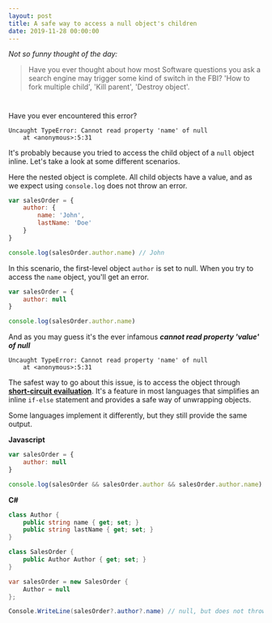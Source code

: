 ```yaml
---
layout: post
title: A safe way to access a null object's children
date: 2019-11-28 00:00:00
---
```


*Not so funny thought of the day:*
> Have you ever thought about how most Software questions you ask a search engine may trigger some kind of switch in the FBI? 'How to fork multiple child', 'Kill parent', 'Destroy object'. 

#

Have you ever encountered this error?

```
Uncaught TypeError: Cannot read property 'name' of null
    at <anonymous>:5:31
```

It's probably because you tried to access the child object of a ``null`` object inline. Let's take a look at some different scenarios.

Here the nested object is complete. All child objects have a value, and as we expect using ``console.log`` does not throw an error.

```js
var salesOrder = {
    author: {
        name: 'John',
        lastName: 'Doe'
    }
}

console.log(salesOrder.author.name) // John
```

In this scenario, the first-level object ``author`` is set to null.  When you try to access the ``name`` object, you'll get an error.
```js
var salesOrder = {
    author: null
}

console.log(salesOrder.author.name)
```
And as you may guess it's the ever infamous ***cannot read property 'value' of null***
```
Uncaught TypeError: Cannot read property 'name' of null
    at <anonymous>:5:31
```

The safest way to go about this issue, is to access the object through **[short-circuit evailuation](https://en.wikipedia.org/wiki/Short-circuit_evaluation)**. It's a feature in most languages that simplifies an inline ``if-else`` statement and provides a safe way of unwrapping objects.

Some languages implement it differently, but they still provide the same output.

**Javascript**

```js
var salesOrder = {
    author: null
}

console.log(salesOrder && salesOrder.author && salesOrder.author.name) // null
```

**C#**
```cs
class Author {
    public string name { get; set; }
    public string lastName { get; set; }
}

class SalesOrder {
    public Author Author { get; set; }
}

var salesOrder = new SalesOrder {
    Author = null
};

Console.WriteLine(salesOrder?.author?.name) // null, but does not throw an error
```
